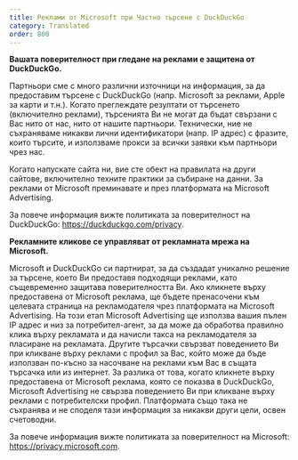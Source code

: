 ```yaml
---
title: Реклами от Microsoft при Частно търсене с DuckDuckGo
category: Translated
order: 800
---
```


**Вашата поверителност при гледане на реклами е защитена от DuckDuckGo.**

Партньори сме с много различни източници на информация, за да предоставим търсене с DuckDuckGo (напр. Microsoft за реклами, Apple за карти и т.н.). Когато преглеждате резултати от търсенето (включително реклами), търсенията Ви не могат да бъдат свързани с Вас нито от нас, нито от нашите партньори. Технически, ние не съхраняваме никакви лични идентификатори (напр. IP адрес) с фразите, които търсите, и използваме прокси за всички заявки към партньори чрез нас.

Когато напускате сайта ни, вие сте обект на правилата на други сайтове, включително техните практики за събиране на данни. За реклами от Microsoft преминавате и през платформата на Microsoft Advertising.

За повече информация вижте политиката за поверителност на DuckDuckGo: <https://duckduckgo.com/privacy>.

**Рекламните кликове се управляват от рекламната мрежа на Microsoft.**

Microsoft и DuckDuckGo си партнират, за да създадат уникално решение за търсене, което Ви предоставя подходящи реклами, като същевременно защитава поверителността Ви. Ако кликнете върху предоставена от Microsoft реклама, ще бъдете пренасочени към целевата страница на рекламодателя чрез платформата на Microsoft Advertising. На този етап Microsoft Advertising ще използва вашия пълен IP адрес и низ за потребител-агент, за да може да обработва правилно клика върху рекламата и да начисли такса на рекламодателя за пласиране на рекламата.
Другите търсачки свързват поведението Ви при кликване върху реклами с профил за Вас, който може да бъде използван по-късно за насочване на реклами към Вас в същата търсачка или из интернет. За разлика от това, когато кликнете върху предоставена от Microsoft реклама, която се показва в DuckDuckGo, Microsoft Advertising не свързва поведението Ви при кликване върху реклами с потребителски профил. Платформата също така не съхранява и не споделя тази информация за никакви други цели, освен счетоводни.

За повече информация вижте политиката за поверителност на Microsoft: <https://privacy.microsoft.com>.
